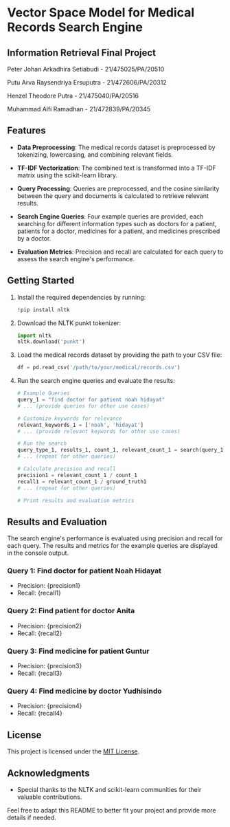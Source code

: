 # Vector Space Model for Medical Records Search Engine

## **Information Retrieval Final Project**

Peter Johan Arkadhira Setiabudi - 21/475025/PA/20510

Putu Arva Raysendriya Ersuputra - 21/472606/PA/20312

Henzel Theodore Putra - 21/475040/PA/20516

Muhammad Alfi Ramadhan - 21/472839/PA/20345

## Features

- **Data Preprocessing**: The medical records dataset is preprocessed by tokenizing, lowercasing, and combining relevant fields.

- **TF-IDF Vectorization**: The combined text is transformed into a TF-IDF matrix using the scikit-learn library.

- **Query Processing**: Queries are preprocessed, and the cosine similarity between the query and documents is calculated to retrieve relevant results.

- **Search Engine Queries**: Four example queries are provided, each searching for different information types such as doctors for a patient, patients for a doctor, medicines for a patient, and medicines prescribed by a doctor.

- **Evaluation Metrics**: Precision and recall are calculated for each query to assess the search engine's performance.

## Getting Started

1. Install the required dependencies by running:

   ```bash
   !pip install nltk
   ```

2. Download the NLTK punkt tokenizer:

   ```python
   import nltk
   nltk.download('punkt')
   ```

3. Load the medical records dataset by providing the path to your CSV file:

   ```python
   df = pd.read_csv('/path/to/your/medical/records.csv')
   ```

4. Run the search engine queries and evaluate the results:

   ```python
   # Example Queries
   query_1 = "find doctor for patient noah hidayat"
   # ... (provide queries for other use cases)

   # Customize keywords for relevance
   relevant_keywords_1 = ['noah', 'hidayat']
   # ... (provide relevant keywords for other use cases)

   # Run the search
   query_type_1, results_1, count_1, relevant_count_1 = search(query_1, relevant_keywords=relevant_keywords_1)
   # ... (repeat for other queries)

   # Calculate precision and recall
   precision1 = relevant_count_1 / count_1
   recall1 = relevant_count_1 / ground_truth1
   # ... (repeat for other queries)

   # Print results and evaluation metrics
   ```

## Results and Evaluation

The search engine's performance is evaluated using precision and recall for each query. The results and metrics for the example queries are displayed in the console output.

### Query 1: Find doctor for patient Noah Hidayat

- Precision: {precision1}
- Recall: {recall1}

### Query 2: Find patient for doctor Anita

- Precision: {precision2}
- Recall: {recall2}

### Query 3: Find medicine for patient Guntur

- Precision: {precision3}
- Recall: {recall3}

### Query 4: Find medicine by doctor Yudhisindo

- Precision: {precision4}
- Recall: {recall4}

## License

This project is licensed under the [MIT License](LICENSE).

## Acknowledgments

- Special thanks to the NLTK and scikit-learn communities for their valuable contributions.

Feel free to adapt this README to better fit your project and provide more details if needed.
